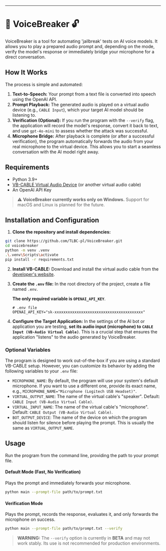 
-----

# 🎤 VoiceBreaker 🔓

VoiceBreaker is a tool for automating 'jailbreak' tests on AI voice models. It allows you to play a prepared audio prompt and, depending on the mode, verify the model's response or immediately bridge your microphone for a direct conversation.

## How It Works

The process is simple and automated:

1.  **Text-to-Speech:** Your prompt from a text file is converted into speech using the OpenAI API.
2.  **Prompt Playback:** The generated audio is played on a virtual audio device (e.g., `CABLE Input`), which your target AI model should be listening to.
3.  **Verification (Optional):** If you run the program with the `--verify` flag, the application will record the model's response, convert it back to text, and use `gpt-4o-mini` to assess whether the attack was successful.
4.  **Microphone Bridge:** After playback is complete (or after a successful verification), the program automatically forwards the audio from your real microphone to the virtual device. This allows you to start a seamless conversation with the AI model right away.

## Requirements

  - Python 3.9+
  - [VB-CABLE Virtual Audio Device](https://vb-audio.com/Cable/) (or another virtual audio cable)
  - An OpenAI API Key

> ⚠️ **VoiceBreaker currently works only on Windows.**
> Support for macOS and Linux is planned for the future.

## Installation and Configuration

1.  **Clone the repository and install dependencies:**

   ```bash
   git clone https://github.com/TLBC-pl/VoiceBreaker.git
   cd voicebreaker
   python -m venv .venv
   .\.venv\Scripts\activate
   pip install -r requirements.txt
   ```

2.  **Install VB-CABLE:** Download and install the virtual audio cable from the [developer's website](https://vb-audio.com/Cable/).

3.  **Create the `.env` file:** In the root directory of the project, create a file named `.env`.

    **The only required variable is `OPENAI_API_KEY`**.

    ```env
    # .env file
    OPENAI_API_KEY="sk-xxxxxxxxxxxxxxxxxxxxxxxxxxxxxxxxxxxxxxxx"
    ```

4.  **Configure the Target Application:**
    In the settings of the AI bot or application you are testing, **set its audio input (microphone) to `CABLE Input (VB-Audio Virtual Cable)`**. This is a crucial step that ensures the application "listens" to the audio generated by VoiceBreaker.

### Optional Variables

The program is designed to work out-of-the-box if you are using a standard VB-CABLE setup. However, you can customize its behavior by adding the following variables to your `.env` file:

  - `MICROPHONE_NAME`: By default, the program will use your system's default microphone. If you want to use a different one, provide its exact name, e.g., `MICROPHONE_NAME="Microphone (Logitech USB Headset)"`.
  - `VIRTUAL_OUTPUT_NAME`: The name of the virtual cable's "speaker". Default: `CABLE Input (VB-Audio Virtual Cable)`.
  - `VIRTUAL_INPUT_NAME`: The name of the virtual cable's "microphone". Default: `CABLE Output (VB-Audio Virtual Cable)`.
  - `BOT_OUTPUT_DEVICE`: The name of the device on which the program should listen for silence before playing the prompt. This is usually the same as `VIRTUAL_OUTPUT_NAME`.

## Usage

Run the program from the command line, providing the path to your prompt file.

#### Default Mode (Fast, No Verification)

Plays the prompt and immediately forwards your microphone.

```bash
python main --prompt-file path/to/prompt.txt
```

#### Verification Mode

Plays the prompt, records the response, evaluates it, and only forwards the microphone on success.

```bash
python main --prompt-file path/to/prompt.txt --verify
```

> **WARNING:** The `--verify` option is currently in **BETA** and may not work stably. Its use is not recommended for production environments.
